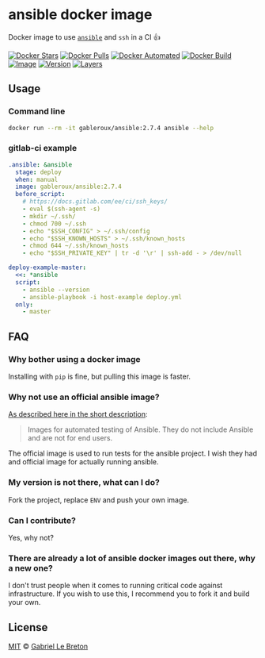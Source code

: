 # ansible docker image

Docker image to use [`ansible`](https://www.ansible.com/) and `ssh` in a CI :+1:

[![Docker Stars](https://img.shields.io/docker/stars/gableroux/ansible.svg)](https://hub.docker.com/r/gableroux/ansible)
[![Docker Pulls](https://img.shields.io/docker/pulls/gableroux/ansible.svg)](https://hub.docker.com/r/gableroux/ansible)
[![Docker Automated](https://img.shields.io/docker/automated/gableroux/ansible.svg)](https://hub.docker.com/r/gableroux/ansible)
[![Docker Build](https://img.shields.io/docker/build/gableroux/ansible.svg)](https://hub.docker.com/r/gableroux/ansible)
[![Image](https://images.microbadger.com/badges/image/gableroux/ansible.svg)](https://microbadger.com/images/gableroux/ansible)
[![Version](https://images.microbadger.com/badges/version/gableroux/ansible.svg)](https://microbadger.com/images/gableroux/ansible)
[![Layers](https://images.microbadger.com/badges/image/gableroux/ansible.svg)](https://microbadger.com/images/gableroux/ansible)

## Usage

### Command line

```bash
docker run --rm -it gableroux/ansible:2.7.4 ansible --help
```

### gitlab-ci example

```yaml
.ansible: &ansible
  stage: deploy
  when: manual
  image: gableroux/ansible:2.7.4
  before_script:
    # https://docs.gitlab.com/ee/ci/ssh_keys/
    - eval $(ssh-agent -s)
    - mkdir ~/.ssh/
    - chmod 700 ~/.ssh
    - echo "$SSH_CONFIG" > ~/.ssh/config
    - echo "$SSH_KNOWN_HOSTS" > ~/.ssh/known_hosts
    - chmod 644 ~/.ssh/known_hosts
    - echo "$SSH_PRIVATE_KEY" | tr -d '\r' | ssh-add - > /dev/null

deploy-example-master:
  <<: *ansible
  script:
    - ansible --version
    - ansible-playbook -i host-example deploy.yml
  only:
    - master
```

## FAQ

### Why bother using a docker image

Installing with `pip` is fine, but pulling this image is faster.

### Why not use an official ansible image?

[As described here in the short description](https://store.docker.com/r/ansible/ansible):

> Images for automated testing of Ansible. They do not include Ansible and are not for end users. 

The official image is used to run tests for the ansible project. I wish they had and official image for actually running ansible.

### My version is not there, what can I do?

Fork the project, replace `ENV` and push your own image.

### Can I contribute?

Yes, why not?

### There are already a lot of ansible docker images out there, why a new one?

I don't trust people when it comes to running critical code against infrastructure. If you wish to use this, I recommend you to fork it and build your own.

## License

[MIT](LICENSE.md) © [Gabriel Le Breton](https://gableroux.com)
